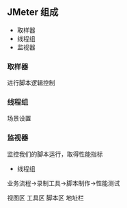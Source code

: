 ## JMeter 组成

- 取样器
- 线程组
- 监视器

### 取样器
进行脚本逻辑控制

### 线程组
场景设置

### 监视器
监控我们的脚本运行，取得性能指标

- 线程组


业务流程->录制工具->脚本制作->性能测试

视图区
工具区
脚本区
地址栏